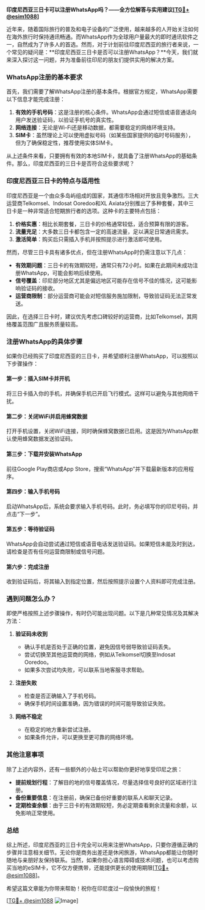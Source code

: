 **印度尼西亚三日卡可以注册WhatsApp吗？——全方位解答与实用建议[[TG💪+ @esim1088](https://t.me/s/esim1088)]**

近年来，随着国际旅行的普及和电子设备的广泛使用，越来越多的人开始关注如何在海外旅行时保持通讯畅通。而WhatsApp作为全球用户量最大的即时通讯软件之一，自然成为了许多人的首选。然而，对于计划前往印度尼西亚的旅行者来说，一个常见的疑问是：**印度尼西亚三日卡是否可以注册WhatsApp？**今天，我们就来深入探讨这一问题，并为准备前往印尼的朋友们提供实用的解决方案。

### WhatsApp注册的基本要求

首先，我们需要了解WhatsApp注册的基本条件。根据官方规定，WhatsApp需要以下信息才能完成注册：

1. **有效的手机号码**：这是注册的核心条件。WhatsApp会通过短信或语音通话向用户发送验证码，以验证手机号的真实性。
2. **网络连接**：无论是Wi-Fi还是移动数据，都需要稳定的网络环境支持。
3. **SIM卡**：虽然理论上可以使用虚拟号码（如某些国家提供的临时号码服务），但为了确保稳定性，推荐使用实体SIM卡。

从上述条件来看，只要拥有有效的本地SIM卡，就具备了注册WhatsApp的基础条件。那么，印度尼西亚的三日卡是否符合这些要求呢？

### 印度尼西亚三日卡的特点与适用性

印度尼西亚是一个由众多岛屿组成的国家，其通信市场相对开放且竞争激烈。三大运营商Telkomsel、Indosat Ooredoo和XL Axiata分别推出了多种套餐，其中三日卡是一种非常适合短期旅行者的选项。这种卡的主要特点包括：

1. **价格实惠**：相比长期套餐，三日卡的价格通常较低，适合预算有限的游客。
2. **流量充足**：大多数三日卡都包含一定的高速流量，足以满足日常通讯需求。
3. **激活简单**：购买后只需插入手机并按照提示进行激活即可使用。

然而，尽管三日卡具有诸多优点，但在注册WhatsApp时仍需注意以下几点：

- **有效期问题**：三日卡的有效期较短，通常只有72小时。如果在此期间未成功注册WhatsApp，可能会影响后续使用。
- **信号覆盖**：印尼部分地区尤其是偏远地区可能存在信号不佳的情况，这可能影响验证码的接收。
- **运营商限制**：部分运营商可能会对短信服务施加限制，导致验证码无法正常发送。

因此，在选择三日卡时，建议优先考虑口碑较好的运营商，比如Telkomsel，其网络覆盖范围广且服务质量较高。

### 注册WhatsApp的具体步骤

如果你已经购买了印度尼西亚的三日卡，并希望顺利注册WhatsApp，可以按照以下步骤操作：

#### 第一步：插入SIM卡并开机
将三日卡插入你的手机，并确保手机已开启飞行模式。这样可以避免与其他网络干扰。

#### 第二步：关闭WiFi并启用蜂窝数据
打开手机设置，关闭WiFi连接，同时确保蜂窝数据已启用。这是因为WhatsApp默认使用蜂窝数据发送验证码。

#### 第三步：下载并安装WhatsApp
前往Google Play商店或App Store，搜索“WhatsApp”并下载最新版本的应用程序。

#### 第四步：输入手机号码
启动WhatsApp后，系统会要求输入手机号码。此时，务必填写你的印尼号码，并点击“下一步”。

#### 第五步：等待验证码
WhatsApp会自动尝试通过短信或语音电话发送验证码。如果短信未能及时到达，请检查是否有任何运营商限制或信号问题。

#### 第六步：完成注册
收到验证码后，将其输入到指定位置，然后按照提示设置个人资料即可完成注册。

### 遇到问题怎么办？

即使严格按照上述步骤操作，有时仍可能出现问题。以下是几种常见情况及其解决方法：

1. **验证码未收到**
   - 确认手机是否处于正确的位置，避免因信号弱导致验证码丢失。
   - 尝试切换至其他运营商的网络，例如从Telkomsel切换至Indosat Ooredoo。
   - 如果多次尝试均失败，可以联系当地客服寻求帮助。

2. **注册失败**
   - 检查是否正确输入了手机号码。
   - 确保手机时间设置准确，因为错误的时间可能导致验证失败。

3. **网络不稳定**
   - 在稳定的地方重新尝试注册。
   - 如果条件允许，可以更换至更可靠的网络环境。

### 其他注意事项

除了上述内容外，还有一些额外的小贴士可以帮助你更好地享受印尼之旅：

- **提前规划行程**：了解目的地的信号覆盖情况，尽量选择信号良好的区域进行注册。
- **备份重要信息**：在注册前，确保已备份好重要的联系人和聊天记录。
- **定期检查余额**：由于三日卡的有效期较短，务必定期查看剩余流量和余额，以免影响正常使用。

### 总结

综上所述，印度尼西亚的三日卡完全可以用来注册WhatsApp，只要你遵循正确的步骤并注意相关细节。无论你是商务出差还是休闲旅游，WhatsApp都能让你随时随地与亲朋好友保持联系。当然，如果你担心语言障碍或技术问题，也可以考虑购买当地的eSIM卡，它不仅方便携带，还能提供更长的使用期限[[TG💪+ @esim1088](https://t.me/s/esim1088)]。

希望这篇文章能为你带来帮助！祝你在印尼度过一段愉快的旅程！

[[TG💪+ @esim1088](https://t.me/s/esim1088) ![Image](https://i.postimg.cc/4NQfJmqS/Snipaste-2025-05-13-00-14-12.png)]